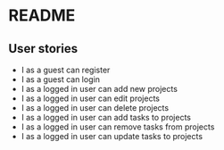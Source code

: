 README
==============

User stories
--------------

- I as a guest can register
- I as a guest can login
- I as a logged in user can add new projects
- I as a logged in user can edit projects
- I as a logged in user can delete projects
- I as a logged in user can add tasks to projects
- I as a logged in user can remove tasks from projects
- I as a logged in user can update tasks to projects

